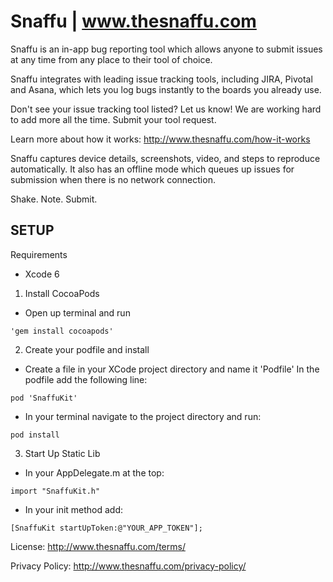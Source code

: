 Snaffu | www.thesnaffu.com
==========================

Snaffu is an in-app bug reporting tool which allows anyone to submit issues at any time from any place to their tool of choice.

Snaffu integrates with leading issue tracking tools, including JIRA, Pivotal and Asana, which lets you log bugs instantly to the boards you already use. 

Don't see your issue tracking tool listed? Let us know! We are working hard to add more all the time. Submit your tool request.

Learn more about how it works: http://www.thesnaffu.com/how-it-works

Snaffu captures device details, screenshots, video, and steps to reproduce automatically. It also has an offline mode which queues up issues for submission when there is no network connection.

Shake. Note. Submit.




## SETUP
Requirements
* Xcode 6


1. Install CocoaPods  
  * Open up terminal and run 
  ``` 
  'gem install cocoapods'
  ```
2. Create your podfile and install
  * Create a file in your XCode project directory and name it 'Podfile' In the podfile add the following line:
  ``` 
  pod 'SnaffuKit'
  ```
  * In your terminal navigate to the project directory and run:
  ``` 
  pod install
  ```
3. Start Up Static Lib
  * In your AppDelegate.m at the top:
  ``` 
  import "SnaffuKit.h"
  ```
  * In your init method add:
  ``` 
  [SnaffuKit startUpToken:@"YOUR_APP_TOKEN"];
  ``` 


License:
http://www.thesnaffu.com/terms/

Privacy Policy:
http://www.thesnaffu.com/privacy-policy/



